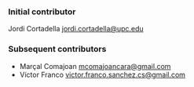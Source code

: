 ### Initial contributor

Jordi Cortadella <jordi.cortadella@upc.edu>

### Subsequent contributors

* Marçal Comajoan <mcomajoancara@gmail.com>
* Víctor Franco <victor.franco.sanchez.cs@gmail.com>
